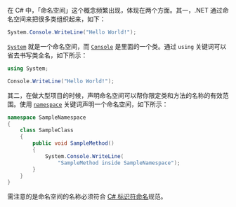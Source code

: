 在 C# 中，「命名空间」这个概念频繁出现，体现在两个方面。其一，.NET 通过命名空间来把很多类组织起来，如下：

```c#
System.Console.WriteLine("Hello World!");
```

[`System`](https://learn.microsoft.com/en-us/dotnet/api/system) 就是一个命名空间，而 [`Console`](https://learn.microsoft.com/en-us/dotnet/api/system.console) 是里面的一个类。通过 `using` 关键词可以省去书写类全名，如下所示：

```c#
using System;
```

```c#
Console.WriteLine("Hello World!");
```



其二，在做大型项目的时候，声明命名空间可以帮你限定类和方法的名称的有效范围。使用 [`namespace`](https://learn.microsoft.com/en-us/dotnet/csharp/language-reference/keywords/namespace) 关键词声明一个命名空间，如下所示：

```c#
namespace SampleNamespace
{
    class SampleClass
    {
        public void SampleMethod()
        {
            System.Console.WriteLine(
                "SampleMethod inside SampleNamespace");
        }
    }
}
```

需注意的是命名空间的名称必须符合 [C# 标识符命名](https://learn.microsoft.com/en-us/dotnet/csharp/fundamentals/coding-style/identifier-names)规范。

